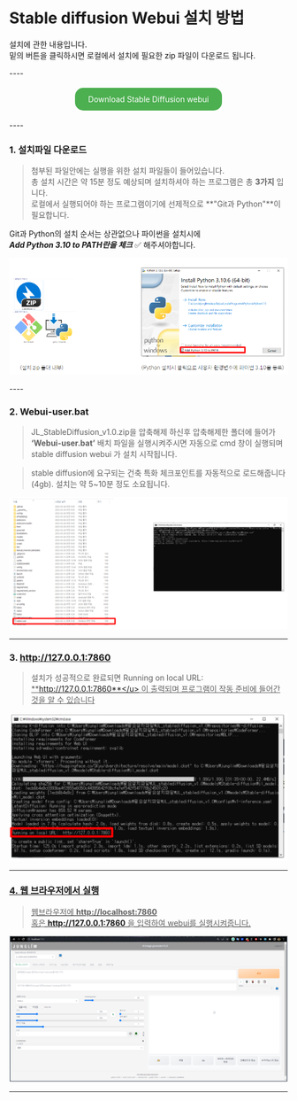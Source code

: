 # Stable diffusion Webui 설치 방법

<p>설치에 관한 내용입니다. 
<br>밑의 버튼을 클릭하시면 로컬에서 설치에 필요한 zip 파일이 다운로드 됩니다.</p>
----
<p align="center">
  <a href="https://huggingface.co/SKyu/JL_architecture/resolve/main/SD_Arc.zip" download style="
      display: inline-block;
      padding: 12px 24px;
      margin: 4px 2px;
      cursor: pointer;
      text-align: center;
      text-decoration: none;
      outline: none;
      color: #fff;
      background-color: #4CAF50;
      border: none;
      border-radius: 15px;
      ">
    Download Stable Diffusion webui
  </a>
</p>
----

### **1. 설치파일 다운로드** 

> 첨부된 파일안에는 실행을 위한 설치 파일들이 들어있습니다. <br>
총 설치 시간은 약 15분 정도 예상되며 설치하셔야 하는 프로그램은 총 **3가지** 입니다. <br>
로컬에서 실행되어야 하는 프로그램이기에 선제적으로 **"Git과 Python"**이 필요합니다. 

Git과 Python의 설치 순서는 상관없으나 파이썬을 설치시에 <br>***Add Python 3.10 to PATH란을 체크*** ✅ 해주셔야합니다. 

<p align="center">
  <img src="../../img/image6.PNG" alt="Generative AI in Architecture">
</p>
----

### **2. Webui-user.bat** 
> JL_StableDiffusion_v1.0.zip을 압축해제 하신후
압축해제한 폴더에 들어가 **‘Webui-user.bat’** 배치 파일을 실행시켜주시면 
자동으로 cmd 창이 실행되며 stable diffusion webui 가 설치 시작됩니다.

> stable diffusion에 요구되는 건축 특화 체크포인트를 자동적으로 로드해줍니다 (4gb). 
설치는 약 5~10분 정도 소요됩니다.

<p align="center">
  <img src="../../img/image7.PNG" alt="Generative AI in Architecture">
</p>

----

### **3. http://127.0.0.1:7860** 

> 설치가 성공적으로 완료되면 Running on local URL: <u>**http://127.0.0.1:7860**</u> 이 출력되며 프로그램이 작동 준비에 들어간 것을 알 수 있습니다

<p align="center">
  <img src="../../img/image8.PNG" alt="Generative AI in Architecture">
</p>

----

### **4. 웹 브라우저에서 실행** 

> 웹브라우저에 **http://localhost:7860** <br>
혹은 **http://127.0.0.1:7860** 을 입력하여 webui를 실행시켜줍니다. 

<p align="center">
  <img src="../../img/image9.PNG" alt="Generative AI in Architecture">
</p>

----